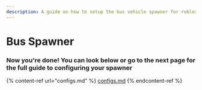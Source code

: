 ```yaml
---
description: A guide on how to setup the bus vehicle spawner for roblox bus communities.
---
```


# Bus Spawner

### Now you're done! You can look below or go to the next page for the full guide to configuring your spawner

{% content-ref url="configs.md" %}
[configs.md](configs.md)
{% endcontent-ref %}
